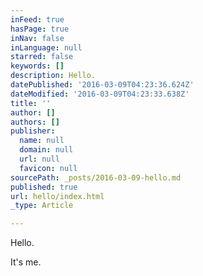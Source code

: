 ```yaml
---
inFeed: true
hasPage: true
inNav: false
inLanguage: null
starred: false
keywords: []
description: Hello.
datePublished: '2016-03-09T04:23:36.624Z'
dateModified: '2016-03-09T04:23:33.638Z'
title: ''
author: []
authors: []
publisher:
  name: null
  domain: null
  url: null
  favicon: null
sourcePath: _posts/2016-03-09-hello.md
published: true
url: hello/index.html
_type: Article

---
```

Hello.

It's me.